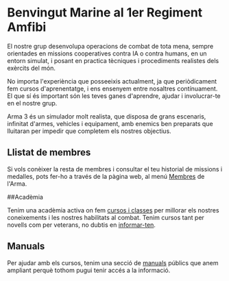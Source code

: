 # **Benvingut Marine al 1er Regiment Amfibi**

El nostre grup desenvolupa operacions de combat de tota mena, sempre orientades en missions cooperatives contra IA o contra humans, en un entorn simulat, i posant en practica tècniques i procediments realistes dels exèrcits del món.

No importa l'experiència que posseeixis actualment, ja que periòdicament fem
cursos d'aprenentatge, i ens ensenyem entre nosaltres contínuament. El que sí
és important són les teves ganes d'aprendre, ajudar i involucrar-te en el nostre
grup.

Arma 3 és un simulador molt realista, que disposa de grans escenaris, infinitat
d'armes, vehicles i equipament, amb enemics ben preparats que lluitaran per
impedir que completem els nostres objectius.

## Llistat de membres

Si vols conèixer la resta de membres i consultar el teu historial de missions i medalles, pots fer-ho a través de la pàgina web, al menú [Membres](http://www.cavallersdelcel.cat/forums/forums/membres.171) de l'Arma.

##Acadèmia

Tenim una acadèmia activa on fem [cursos i classes](http://www.cavallersdelcel.cat/forums/threads/rangs-i-cursos.5202/) per millorar els nostres coneixements i les nostres habilitats al combat. Tenim cursos tant per novells com per veterans, no dubtis en [informar-ten](http://www.cavallersdelcel.cat/forums/forums/acad%C3%A8mia.61/). 

## Manuals

Per ajudar amb els cursos, tenim una secció de [manuals](http://arma.cavallersdelcel.cat/) públics que anem ampliant perquè tothom pugui tenir accés a la informació.